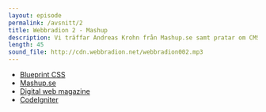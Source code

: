 ```yaml
---
layout: episode
permalink: /avsnitt/2
title: Webbradion 2 - Mashup
description: Vi träffar Andreas Krohn från Mashup.se samt pratar om CMS, CSS-ramverk och nedläggningen av Digital web magazine.
length: 45
sound_file: http://cdn.webbradion.net/webbradion002.mp3
---
```


* [Blueprint CSS](http://www.blueprintcss.org/)
* [Mashup.se](http://www.mashup.se/)
* [Digital web magazine](http://www.digital-web.com/)
* [CodeIgniter](http://codeigniter.com/)

